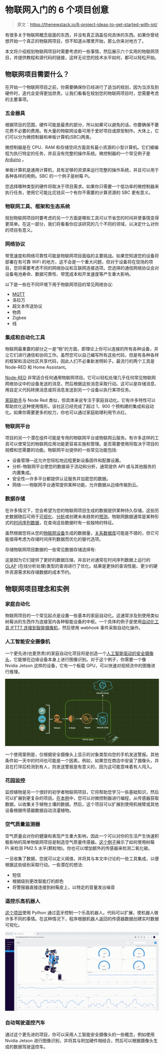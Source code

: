 # 物联网入门的 6 个项目创意

> 原文：<https://thenewstack.io/6-project-ideas-to-get-started-with-iot/>

有很多关于物联网概念层面的东西，并没有真正涵盖任何具体的东西。如果你曾经想开始一个真正的物联网项目，但不知道从哪里开始，那么你来对地方了。

本文将介绍规划物联网项目时需要考虑的一些事情，然后展示六个实用的物联网项目，并提供教程和源代码的链接，这样无论您的技术水平如何，都可以轻松开始。

## 物联网项目需要什么？

在开始一个物联网项目之前，你需要确保你已经进行了适当的规划，因为当涉及到硬件时，迭代会变得更加昂贵。让我们看看在规划您的物联网项目时，您需要考虑的主要事项。

### 五金器具

根据项目的范围，硬件可能是最贵的部分，所以如果可以避免的话，你要确保不要花费不必要的费用。有大量的物联网设备可用于爱好项目或原型制作。大体上，它们可以分为微控制器和单板计算机(SBC)两类。

微控制器是在 CPU、RAM 和存储空间方面具有最小资源的小型计算机。它们被编程为执行特定的任务，并且没有完整的操作系统。微控制器的一个常见例子是 [Arduino](https://www.influxdata.com/blog/getting-started-arduino-influxdb/?utm_source=vendor&utm_medium=referral&utm_campaign=2023-03_spnsr-ctn_starting-with-iot_tns) 。

单板计算机是通用计算机，具有足够的资源来运行完整的操作系统，并且可以用于各种各样的用例。SBC 的一个例子是树莓 Pi。

您选择哪种类型的硬件将取决于项目需求。如果你只需要一个低功率的微控制器来执行任务，使用它可能比花钱买一个有你不需要的计算资源的 SBC 更有意义。

### 物联网工具、框架和生态系统

规划物联网项目时要考虑的另一个方面是哪些工具可以节省您的时间并使事情变得更简单。在这一部分，我们将看看你应该研究的几个不同的领域，以决定什么对你的项目有意义。

### **网络协议**

带宽速度和网络可靠性可能是物联网项目面临的主要挑战。如果您知道您的设备将部署在有可靠 WiFi 的地方，这不会是一个重大问题，但对于设备将在现场的项目，您将需要考虑不同的网络协议和互联网连接选项。您选择的通信网络协议会对设备电池寿命、数据可靠性、带宽成本和开发速度等产生重大影响。

以下是一些在不同环境下用于物联网项目的常见网络协议:

*   [MQTT](https://www.influxdata.com/mqtt/?utm_source=vendor&utm_medium=referral&utm_campaign=2023-03_spnsr-ctn_starting-with-iot_tns)
*   洛拉万
*   超文本传送协议
*   物质
*   Zigbee
*   线

### **集成和自动化工具**

物联网最重要的部分之一是“物”的方面，即理论上你可以连接的所有各种设备，并让它们进行通信和协同工作。虽然您可以自己编写所有这些代码，但是有各种各样的框架和活动社区共享代码，因此人们不必重新发明轮子。最流行的两个工具是 Node-RED 和 Home Assistant。

[Node-RED](https://www.influxdata.com/blog/iot-easy-node-red-influxdb/?utm_source=vendor&utm_medium=referral&utm_campaign=2023-03_spnsr-ctn_starting-with-iot_tns) 非常适合任何通用物联网项目。它可以轻松处理几乎任何常见物联网网络协议中的设备发送的消息，然后根据这些消息采取行动。这可以是存储消息、用自定义代码转换消息或将消息发送到另一个设备以执行某项任务。

[家庭助手](https://www.home-assistant.io/)与 Node Red 类似，但具体来说专注于家庭自动化。它有许多特性可以帮助优化这种使用情形。该社区已经完成了超过 1，900 个预构建的集成和自动化。如果你需要更多的权力，你也可以通过家庭助理利用节点红。

### 物联网平台

项目的另一个潜在组件可能是专用的物联网平台或物联网云服务。有许多这样的工具可以使常见的物联网应用功能更容易实施和管理。是否需要使用将取决于项目的规模和您需要的功能。物联网平台提供的一些常见功能包括:

*   设备管理—这允许您轻松地远程更新设备固件和配置设置。
*   分析-物联网平台使您的数据易于流动和分析，通常提供 API 或与其他服务的内置集成。
*   安全性—许多平台都提供认证服务并加密您的数据。
*   网络——物联网平台通常提供某种功能，允许数据从边缘传输到云。

### 数据存储

在许多情况下，您会希望为您的物联网项目生成的数据提供某种持久存储。这些历史数据随后可用于[可视化](https://www.influxdata.com/how-to-visualize-time-series-data/?utm_source=vendor&utm_medium=referral&utm_campaign=2023-03_spnsr-ctn_starting-with-iot_tns)、[分析](https://www.influxdata.com/time-series-analysis-methods/?utm_source=vendor&utm_medium=referral&utm_campaign=2023-03_spnsr-ctn_starting-with-iot_tns)或创建未来趋势的[预测](https://www.influxdata.com/time-series-forecasting-methods/?utm_source=vendor&utm_medium=referral&utm_campaign=2023-03_spnsr-ctn_starting-with-iot_tns)。物联网数据通常是某种形式的[时间序列数据](https://www.influxdata.com/what-is-time-series-data/?utm_source=vendor&utm_medium=referral&utm_campaign=2023-03_spnsr-ctn_starting-with-iot_tns)，在查询这些数据时有一些独特的特征。

虽然根据您将从您的[物联网设备](https://www.influxdata.com/glossary/iot-devices/?utm_source=vendor&utm_medium=referral&utm_campaign=2023-03_spnsr-ctn_starting-with-iot_tns)生成的数据量，[关系数据库](https://www.influxdata.com/blog/relational-databases-vs-time-series-databases/?utm_source=vendor&utm_medium=referral&utm_campaign=2023-03_spnsr-ctn_starting-with-iot_tns)可能是不错的，但它可能值得考虑为存储时间序列数据而优化的替代选项。

存储物联网项目数据的一些常见数据存储选择有:

这是因为它们提供了更好的数据压缩，并且针对通常在时间序列数据上运行的 [OLAP](https://www.influxdata.com/glossary/olap/?utm_source=vendor&utm_medium=referral&utm_campaign=2023-03_spnsr-ctn_starting-with-iot_tns) (在线分析处理)类型的查询进行了优化。结果是更快的查询性能、更少的硬件资源需求和存储数据的成本节约。

## 物联网项目理念和实例

### 家庭自动化

物联网项目的一个常见起点是设置一些基本的家庭自动化。这通常涉及到使用类似树莓派的东西作为连接室内各种智能设备的中枢。一个具体的例子是使用[自动化工具 IFTTT 连接到智能摄像机](https://www.influxdata.com/blog/monitoring-smart-home-influxdb-ifttt/?utm_source=vendor&utm_medium=referral&utm_campaign=2023-03_spnsr-ctn_starting-with-iot_tns)，然后使用 webhook 事件采取自动化操作。

### 人工智能安全摄像机

一个更先进(也更昂贵)的家庭自动化项目将是创造一个[人工智能驱动的安全摄像头](https://www.influxdata.com/blog/nvidia-jetson-series-part-2-vision-ai-pipeline/?utm_source=vendor&utm_medium=referral&utm_campaign=2023-03_spnsr-ctn_starting-with-iot_tns)，它能够在边缘设备本身上进行图像识别。对于这个例子，你需要一个像 Nvidia Jetson 这样的设备，它有一个板载 GPU，可以快速对视频流中的图像进行推理。

![](img/41a3713dad9bc5d937b3bf78dc3a3001.png)

一个使用案例是，仅根据安全摄像头上显示的对象类型向您的手机发送警报。其他条件如一天中的时间也可能是一个因素。例如，如果您在商店中安装了摄像头，并且在打烊后检测到有人，则发送警报是有意义的，因为这可能意味着有人闯入。

### 花园监控

监控植物是另一个很好的初学者物联网项目，它将帮助您学习一些基础知识，然后可以扩展到更复杂的项目。[在本例](https://github.com/InfluxCommunity/plant_buddy)中，您可以对微控制器进行编程，从传感器获取数据，以收集关于植物土壤的数据。然后，这个项目可以扩展到使用机械臂或其他设备根据传感器数据自动浇灌植物。

### 空气质量监测器

空气质量会对你的健康和表现产生重大影响，因此一个可以对你的生活产生快速积极影响的简单物联网项目是制造空气质量传感器。[这个例子](https://www.raspberrypi.com/news/monitor-air-quality-with-a-raspberry-pi/)展示了如何使用树莓 Pi 来检测 PM2.5 水平(颗粒物)。你也可以增加额外的传感器来检测二氧化碳。

一旦收集了数据，您就可以定义阈值，并将其与本文中讨论的一些工具集成，以便根据这些级别采取行动。一些潜在的想法:

*   短信
*   根据级别更改智能灯的颜色
*   将警报器直接连接到树莓皮上，以特定的音量发出噪音

### 遥控乐高机器人

[这个项目](https://thenewstack.io/how-to-build-an-interactive-lego-robot-using-python/)使用 Python 通过蓝牙控制一个乐高机器人。代码可以扩展，使机器人做许多不同的事情。在这种情况下，程序根据机器人返回的传感器数据创建实时数据可视化。

![](img/f92d291e7cb4eef70914a7b642be0353.png)

### 自动驾驶遥控汽车

通过这个更先进的项目，你可以采用人工智能安全摄像头的一些概念，例如使用 Nvidia Jetson 进行图像识别，并将其与附加硬件相结合，然后可以根据摄像头生成的数据驾驶遥控车。

<svg xmlns:xlink="http://www.w3.org/1999/xlink" viewBox="0 0 68 31" version="1.1"><title>Group</title> <desc>Created with Sketch.</desc></svg>